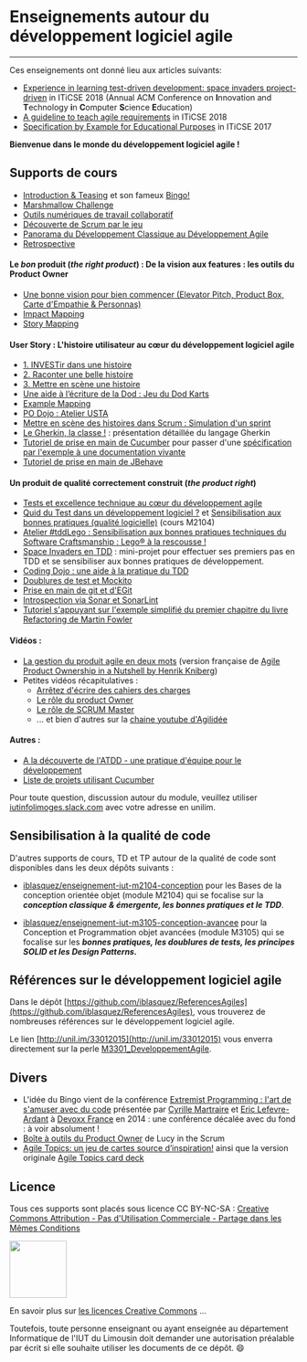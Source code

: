 # Enseignements autour du développement logiciel agile
---

Ces enseignements ont donné lieu aux articles suivants:  

- [Experience in learning test-driven development: space invaders project-driven](https://dl.acm.org/citation.cfm?id=3197132) in ITiCSE 2018 (Annual ACM Conference on **I**nnovation and **T**echnology **i**n **C**omputer **S**cience **E**ducation)  
- [A guideline to teach agile requirements](https://dl.acm.org/citation.cfm?id=3205838) in ITiCSE 2018 
- [Specification by Example for Educational Purposes](https://dl.acm.org/citation.cfm?id=3059039) in ITiCSE 2017

**Bienvenue dans le monde du développement logiciel agile !**

## Supports de cours

- [Introduction & Teasing](slides/1_IntroM3301.pdf) et son fameux [Bingo!](slides/1_Bingo.pdf)   
- [Marshmallow Challenge](slides/1_MarshmallowChallenge.pdf)  
- [Outils numériques de travail collaboratif](slides/2_PresentationOutilsTravailCollaboratif.pdf)  
- [Découverte de Scrum par le jeu](slides/3_Lego4Scrum.pdf)   
- [Panorama du Développement Classique au Développement Agile](slides/4_DevClassique_DevAgile.pdf)
- [Retrospective](slides/14_Retrospective.pdf) 

#### Le *bon* produit (*the right product*) : De la vision aux features : les outils du Product Owner  
- [Une bonne vision pour bien commencer (Elevator Pitch, Product Box, Carte d'Empathie & Personnas)](slides/5_VisionProduit.pdf)  
- [Impact Mapping](slides/6_ImpactMapping.pdf)
- [Story Mapping](slides/8_StoryMapping.pdf)
  	  
#### User Story : L'histoire utilisateur au cœur du développement logiciel agile
- [1. INVESTir dans une histoire](slides/UserStory_Partie1_INVESTir.pdf) 
- [2. Raconter une belle histoire](slides/UserStory_Partie2_Raconter.pdf)
- [3. Mettre en scène une histoire](slides/UserStory_Partie3_MettreEnScene.pdf)
- [Une aide à l’écriture de la Dod : Jeu du Dod Karts](https://medium.com/@twallet/dod-kards-un-jeu-pour-cocr%C3%A9er-la-d%C3%A9finition-de-fini-en-%C3%A9quipe-940f31680032)
- [Example Mapping](slides/11_ExampleMapping.pdf)
- [PO Dojo : Atelier USTA](slides/10_AtelierUSTA.pdf)
- [Mettre en scène des histoires dans Scrum : Simulation d'un sprint](slides/12_SimulationSprint.pdf)
- [Le Gherkin, la classe !](https://github.com/iblasquez/tuto_bdd_gherkin) : présentation détaillée du langage Gherkin 
- [Tutoriel de prise en main de Cucumber](https://github.com/iblasquez/tuto_bdd_cucumber) pour passer d'une [spécification par l'exemple à une documentation vivante](slides/15_SpecificationExecutableDocumentationVivante.pdf)
- [Tutoriel de prise en main de JBehave](https://github.com/iblasquez/tuto_bdd_jbehave) 

#### Un produit de qualité correctement construit (*the product right*)  
- [Tests et excellence technique au cœur du développement agile](slides/9_QualiteLogicielleExcellenceTechnique.pdf) 
-  [Quid du Test dans un développement logiciel ?](https://github.com/iblasquez/enseignement-iut-m2104-conception/blob/master/slides/7_Tests.pdf) et [Sensibilisation aux bonnes pratiques (qualité logicielle)](https://github.com/iblasquez/enseignement-iut-m2104-conception/blob/master/slides/8_QualiteLogicielle_CleanCode.pdf) (cours M2104)
- [Atelier #tddLego : Sensibilisation aux bonnes pratiques techniques du Software Craftsmanship : Lego® à la rescousse !](https://github.com/iblasquez/atelier-bonnes-pratiques-tdd-lego)
- [Space Invaders en TDD](https://github.com/iblasquez/tdd_spaceInvaders) : mini-projet pour effectuer ses premiers pas en TDD et se sensibiliser aux bonnes pratiques de développement.
- [Coding Dojo : une aide à la pratique du TDD](http://iblasquez.github.io/presentation_TDD_CodingDojo) 
- [Doublures de test et Mockito](https://github.com/iblasquez/tuto_mockito)
- [Prise en main de git et d'EGit](https://github.com/iblasquez/tuto_git)
- [Introspection via Sonar et SonarLint](https://github.com/iblasquez/tutoriel_SonarQube)
- [Tutoriel s'appuyant sur l'exemple simplifié du premier chapitre du livre Refactoring de Martin Fowler](https://github.com/iblasquez/Refactoring_PremierExempleFowler)

#### Vidéos : 
- [La gestion du produit agile en deux mots](https://www.youtube.com/watch?v=3qMpB-UH9kA) (version française de [Agile Product Ownership in a Nutshell by Henrik Kniberg](https://www.youtube.com/watch?v=502ILHjX9EE))
- Petites vidéos récapitulatives :
	- [Arrêtez d'écrire des cahiers des charges](https://www.youtube.com/watch?v=E3AaHEhPJzA)
	- [Le rôle du product Owner](https://www.youtube.com/watch?v=FlvCE-Vez7g)
	- [Le rôle de SCRUM Master](https://www.youtube.com/watch?v=JbB66AjDNI0)
	- ... et bien d'autres sur la [chaine youtube d'Agilidée](https://www.youtube.com/channel/UC2Ipb3-y8VZvsFBMI8hpsdA)


#### Autres :
- [A la découverte de l'ATDD - une pratique d'équipe pour le développement](slides/10_DecouverteATDD_EnBD.pdf)
- [Liste de projets utilisant Cucumber](https://github.com/cucumber/cucumber/wiki/Projects-Using-Cucumber)


Pour toute question, discussion autour du module, veuillez utiliser [iutinfolimoges.slack.com](https://iutinfolimoges.slack.com/) avec votre adresse en unilim.

## Sensibilisation à la qualité de code
D'autres supports de cours, TD et TP autour de la qualité de code sont disponibles dans les deux dépôts suivants :

- [iblasquez/enseignement-iut-m2104-conception](https://github.com/iblasquez/enseignement-iut-m2104-conception) pour les Bases de la conception orientée objet (module M2104) qui se focalise sur la ***conception classique & émergente, les bonnes pratiques et le TDD***.

- [iblasquez/enseignement-iut-m3105-conception-avancee](https://github.com/iblasquez/enseignement-iut-m3105-conception-avancee) pour la Conception et Programmation objet avancées (module M3105) qui se focalise sur les ***bonnes pratiques, les doublures de tests, les principes SOLID et les Design Patterns.***


## Références sur le développement logiciel agile

Dans le dépôt [https://github.com/iblasquez/ReferencesAgiles](https://github.com/iblasquez/ReferencesAgiles), vous trouverez de nombreuses références sur le développement logiciel agile.

Le lien [http://unil.im/33012015](http://unil.im/33012015) vous enverra directement sur la perle [M3301_DeveloppementAgile](http://unil.im/33012015).



## Divers


- L'idée du Bingo vient de la conférence [Extremist Programming : l'art de s'amuser avec du code](https://www.youtube.com/watch?v=9UsjBV9zU1Y) présentée par [Cyrille Martraire](https://twitter.com/cyriux) et [Eric Lefevre-Ardant](https://twitter.com/elefevre) à [Devoxx France](http://www.devoxx.fr/) en 2014 : une conférence décalée avec du fond : à voir absolument !
- [Boîte à outils du Product Owner](http://lucyinthescrum.com/toolbox/) de Lucy in the Scrum
- [Agile Topics: un jeu de cartes source d’inspiration!](http://lucyinthescrum.com/agile-topics-card-deck) ainsi que la version originale [Agile Topics card deck](https://blog.crisp.se/2015/10/08/jimmyjanlen/agile-topics-card-deck)

Licence
-------

Tous ces supports sont placés sous licence CC BY-NC-SA :  [Creative Commons
Attribution - Pas d'Utilisation Commerciale - Partage dans les Mêmes Conditions](https://creativecommons.org/licenses/by-nc-sa/4.0/)

<img src="https://licensebuttons.net/l/by-nc-sa/3.0/88x31.png" width="100">

En savoir plus sur [les licences Creative Commons](https://creativecommons.org/licenses/?lang=fr-FR) ...

Toutefois, toute personne enseignant ou ayant enseignée au département Informatique de l'IUT du Limousin doit demander une autorisation préalable par écrit si elle souhaite utiliser les documents de ce dépôt. :smile:

